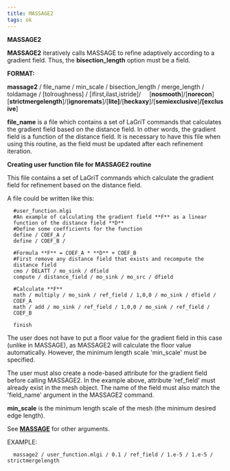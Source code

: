 ```yaml
---
title: MASSAGE2
tags: ok
--- 
```


**MASSAGE2**

 **MASSAGE2** iteratively calls MASSAGE to refine adaptively according
 to a gradient field. Thus, the **bisection\_length** option must be a
 field.

 **FORMAT:**

 **massage2** / file\_name / min\_scale / bisection\_length / merge\_length / toldamage / [tolroughness] / [ifirst,ilast,istride]/
    
 [**nosmooth**]/[**norecon**][**strictmergelength**]/[**ignoremats**]/[**lite]**/[**heckaxy**]/[**semiexclusive**]**/[exclusive**]

 **file\_name** is a file which contains a set of LaGriT commands that
 calculates the gradient field based on the distance field. In other
 words, the gradient field is a function of the distance field. It is
 necessary to have this file when using this routine, as the field must
 be updated after each refinement iteration.
 
 **Creating user function file for MASSAGE2 routine**

 This file contains a set of LaGriT commands which calculate the
 gradient field for refinement based on the distance field.

 A file could be written like this:

      #user_function.mlgi
      #An example of calculating the gradient field **F** as a linear
      function of the distance field **D**
      #Define some coefficients for the function
      define / COEF_A /
      define / COEF_B /

      #Formula **F** = COEF_A * **D** + COEF_B
      #First remove any distance field that exists and recompute the
      distance field
      cmo / DELATT / mo_sink / dfield
      compute / distance_field / mo_sink / mo_src / dfield

      #Calculate **F**
      math / multiply / mo_sink / ref_field / 1,0,0 / mo_sink / dfield /
      COEF_A
      math / add / mo_sink / ref_field / 1,0,0 / mo_sink / ref_field /
      COEF_B

      finish

 The user does not have to put a floor value for the gradient field in
 this case (unlike in MASSAGE), as MASSAGE2 will calculate the floor
 value automatically. However, the minimum length scale 'min\_scale'
 must be specified.
 
 The user must also create a node-based attribute for the gradient
 field before calling MASSAGE2. In the example above, attribute
 'ref\_field' must already exist in the mesh object. The name of the
 field must also match the 'field\_name' argument in the MASSAGE2
 command.
 
 **min\_scale** is the minimum length scale of the mesh (the minimum
 desired edge length).
 
 See [**MASSAGE**](MASSAGE.md "MASSAGE") for other arguments.

 EXAMPLE:

      massage2 / user_function.mlgi / 0.1 / ref_field / 1.e-5 / 1.e-5 / strictmergelength

